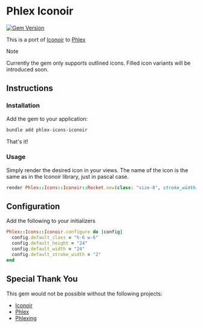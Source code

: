 # Phlex Iconoir

[![Gem Version](https://badge.fury.io/rb/phlex-icons-iconoir.svg)](https://badge.fury.io/rb/phlex-icons-iconoir)

This is a port of [Iconoir](https://iconoir.com/) to [Phlex](https://www.phlex.fun/)

> [!NOTE]
> Currently the gem only supports outlined icons. Filled icon variants will be introduced soon.

## Instructions

### Installation

Add the gem to your application:

```bash
bundle add phlex-icons-iconoir
```

That's it!

### Usage

Simply render the desired icon in your views. The name of the icon is the same as in the Iconoir library, just in pascal case.

```ruby
render Phlex::Icons::Iconoir::Rocket.new(class: "size-8", stroke_width: 1.5)
```

## Configuration

Add the following to your initializers

```ruby
Phlex::Icons::Iconoir.configure do |config|
  config.default_class = "h-6 w-6"
  config.default_height = "24"
  config.default_width = "24"
  config.default_stroke_width = "2"
end
```

## Special Thank You

This gem would not be possible without the following projects:

- [Iconoir](https://iconoir.com/)
- [Phlex](https://github.com/phlex-ruby/phlex)
- [Phlexing](https://github.com/marcoroth/phlexing)
